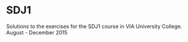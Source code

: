 # SDJ1
Solutions to the exercises for the SDJ1 course in VIA University College.
<br>August - December 2015
